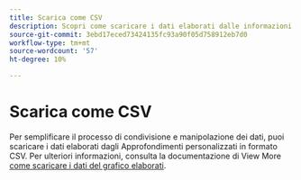 ```yaml
---
title: Scarica come CSV
description: Scopri come scaricare i dati elaborati dalle informazioni del dashboard personalizzato in formato CSV.
source-git-commit: 3ebd17eced73424135fc93a90f05d758912eb7d0
workflow-type: tm+mt
source-wordcount: '57'
ht-degree: 10%

---
```


# Scarica come CSV

Per semplificare il processo di condivisione e manipolazione dei dati, puoi scaricare i dati elaborati dagli Approfondimenti personalizzati in formato CSV. Per ulteriori informazioni, consulta la documentazione di View More [come scaricare i dati del grafico elaborati](./view-more.md#download-csv).

